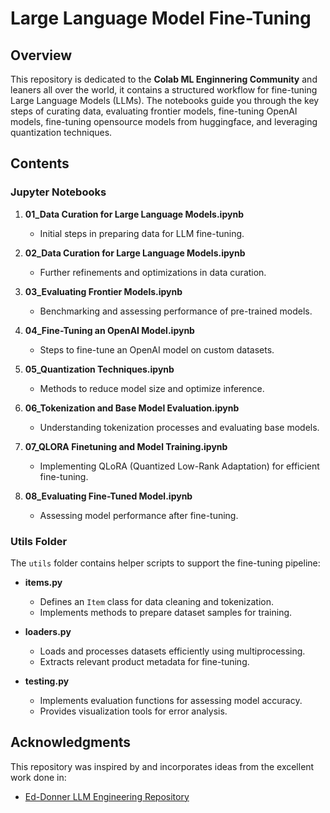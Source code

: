 # Large Language Model Fine-Tuning

## Overview
This repository is dedicated to the **Colab ML Enginnering Community** and leaners all over the world, it contains a structured workflow for fine-tuning Large Language Models (LLMs). The notebooks guide you through the key steps of curating data, evaluating frontier models, fine-tuning OpenAI models, fine-tuning opensource models from huggingface, and leveraging quantization techniques.

## Contents

### Jupyter Notebooks
1. **01_Data Curation for Large Language Models.ipynb**  
   - Initial steps in preparing data for LLM fine-tuning.

2. **02_Data Curation for Large Language Models.ipynb**  
   - Further refinements and optimizations in data curation.

3. **03_Evaluating Frontier Models.ipynb**  
   - Benchmarking and assessing performance of pre-trained models.

4. **04_Fine-Tuning an OpenAI Model.ipynb**  
   - Steps to fine-tune an OpenAI model on custom datasets.

5. **05_Quantization Techniques.ipynb**  
   - Methods to reduce model size and optimize inference.

6. **06_Tokenization and Base Model Evaluation.ipynb**  
   - Understanding tokenization processes and evaluating base models.

7. **07_QLORA Finetuning and Model Training.ipynb**  
   - Implementing QLoRA (Quantized Low-Rank Adaptation) for efficient fine-tuning.

8. **08_Evaluating Fine-Tuned Model.ipynb**  
   - Assessing model performance after fine-tuning.

### Utils Folder
The `utils` folder contains helper scripts to support the fine-tuning pipeline:

- **items.py**  
  - Defines an `Item` class for data cleaning and tokenization.
  - Implements methods to prepare dataset samples for training.

- **loaders.py**  
  - Loads and processes datasets efficiently using multiprocessing.
  - Extracts relevant product metadata for fine-tuning.

- **testing.py**  
  - Implements evaluation functions for assessing model accuracy.
  - Provides visualization tools for error analysis.

## Acknowledgments
This repository was inspired by and incorporates ideas from the excellent work done in:
- [Ed-Donner LLM Engineering Repository](https://github.com/ed-donner/llm_engineering)

